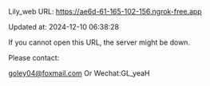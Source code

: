 Lily_web URL: https://ae6d-61-165-102-156.ngrok-free.app

Updated at: 2024-12-10 06:38:28

If you cannot open this URL, the server might be down.

Please contact: 

goley04@foxmail.com Or Wechat:GL_yeaH